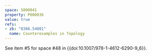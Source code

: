 ```yaml
---
space: S000041
property: P000036
value: true
refs:
- zb: "0386.54001"
  name: Counterexamples in Topology
---
```


See item #5 for space #48 in {{doi:10.1007/978-1-4612-6290-9_6}}.
